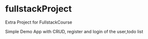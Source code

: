# fullstackProject
Extra Project for FullstackCourse

Simple Demo App with CRUD, register and login of the user,todo list
